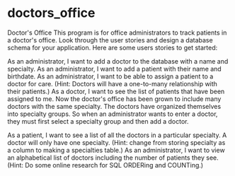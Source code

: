 # doctors_office

Doctor's Office
This program is for office administrators to track patients in a doctor's office. Look through the user stories and design a database schema for your application. Here are some users stories to get started:

As an administrator, I want to add a doctor to the database with a name and specialty.
As an administrator, I want to add a patient with their name and birthdate.
As an administrator, I want to be able to assign a patient to a doctor for care. (Hint: Doctors will have a one-to-many relationship with their patients.)
As a doctor, I want to see the list of patients that have been assigned to me.
Now the doctor's office has been grown to include many doctors with the same specialty. The doctors have organized themselves into specialty groups. So when an administrator wants to enter a doctor, they must first select a specialty group and then add a doctor.

As a patient, I want to see a list of all the doctors in a particular specialty. A doctor will only have one specialty. (Hint: change from storing specialty as a column to making a specialties table.)
As an administrator, I want to view an alphabetical list of doctors including the number of patients they see. (Hint: Do some online research for SQL ORDERing and COUNTing.)
